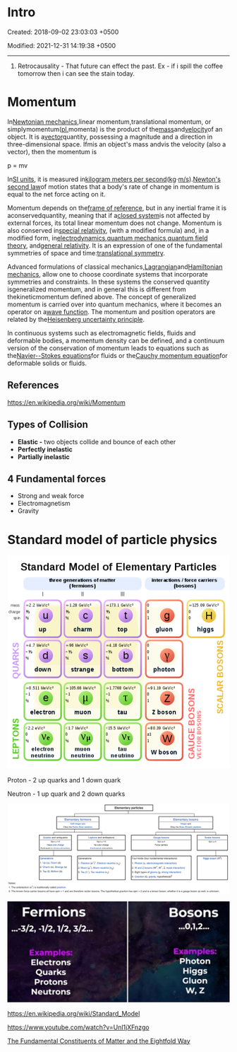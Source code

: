 # Intro

Created: 2018-09-02 23:03:03 +0500

Modified: 2021-12-31 14:19:38 +0500

---

1.  Retrocausality - That future can effect the past. Ex - if i spill the coffee tomorrow then i can see the stain today.

# Momentum

In[Newtonian mechanics](https://en.wikipedia.org/wiki/Newtonian_mechanics),linear momentum,translational momentum, or simplymomentum([pl.](https://en.wikipedia.org/wiki/Plural)momenta) is the product of the[mass](https://en.wikipedia.org/wiki/Mass)and[velocity](https://en.wikipedia.org/wiki/Velocity)of an object. It is a[vector](https://en.wikipedia.org/wiki/Euclidean_vector)quantity, possessing a magnitude and a direction in three-dimensional space. Ifmis an object's mass andvis the velocity (also a vector), then the momentum is

p = mv

In[SI units](https://en.wikipedia.org/wiki/International_System_of_Units), it is measured in[kilogram meters per second](https://en.wikipedia.org/wiki/Kilogram_metre_per_second)([kg](https://en.wikipedia.org/wiki/Kilogram)⋅[m/s](https://en.wikipedia.org/wiki/Meters_per_second)).[Newton's second law](https://en.wikipedia.org/wiki/Newton%27s_second_law)of motion states that a body's rate of change in momentum is equal to the net force acting on it.

Momentum depends on the[frame of reference](https://en.wikipedia.org/wiki/Frame_of_reference), but in any inertial frame it is aconservedquantity, meaning that if a[closed system](https://en.wikipedia.org/wiki/Closed_system)is not affected by external forces, its total linear momentum does not change. Momentum is also conserved in[special relativity](https://en.wikipedia.org/wiki/Special_relativity), (with a modified formula) and, in a modified form, in[electrodynamics](https://en.wikipedia.org/wiki/Electrodynamics),[quantum mechanics](https://en.wikipedia.org/wiki/Quantum_mechanics),[quantum field theory](https://en.wikipedia.org/wiki/Quantum_field_theory), and[general relativity](https://en.wikipedia.org/wiki/General_relativity). It is an expression of one of the fundamental symmetries of space and time:[translational symmetry](https://en.wikipedia.org/wiki/Translational_symmetry).

Advanced formulations of classical mechanics,[Lagrangian](https://en.wikipedia.org/wiki/Lagrangian_mechanics)and[Hamiltonian mechanics](https://en.wikipedia.org/wiki/Hamiltonian_mechanics), allow one to choose coordinate systems that incorporate symmetries and constraints. In these systems the conserved quantity isgeneralized momentum, and in general this is different from thekineticmomentum defined above. The concept of generalized momentum is carried over into quantum mechanics, where it becomes an operator on a[wave function](https://en.wikipedia.org/wiki/Wave_function). The momentum and position operators are related by the[Heisenberg uncertainty principle](https://en.wikipedia.org/wiki/Heisenberg_uncertainty_principle).

In continuous systems such as electromagnetic fields, fluids and deformable bodies, a momentum density can be defined, and a continuum version of the conservation of momentum leads to equations such as the[Navier--Stokes equations](https://en.wikipedia.org/wiki/Navier%E2%80%93Stokes_equations)for fluids or the[Cauchy momentum equation](https://en.wikipedia.org/wiki/Cauchy_momentum_equation)for deformable solids or fluids.

## References

<https://en.wikipedia.org/wiki/Momentum>

## Types of Collision
-   **Elastic -** two objects collide and bounce of each other
-   **Perfectly inelastic**
-   **Partially inelastic**

## 4 Fundamental forces
-   Strong and weak force
-   Electromagnetism
-   Gravity

# Standard model of particle physics

![](media/Intro-image1.png)

Proton - 2 up quarks and 1 down quark

Neutron - 1 up quark and 2 down quarks

![image](media/Intro-image2.png)

![image](media/Intro-image3.jpeg)

<https://en.wikipedia.org/wiki/Standard_Model>

<https://www.youtube.com/watch?v=Unl1jXFnzgo>

[The Fundamental Constituents of Matter and the Eightfold Way](https://www.youtube.com/watch?v=SSswwu8JEYQ)

